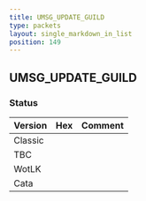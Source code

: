 ```yaml
---
title: UMSG_UPDATE_GUILD
type: packets
layout: single_markdown_in_list
position: 149
---
```


## UMSG_UPDATE_GUILD

### Status

Version | Hex | Comment
---------- | ---------- | ---------- 
Classic |  |  
TBC |  |  
WotLK |  |  
Cata |  |  
